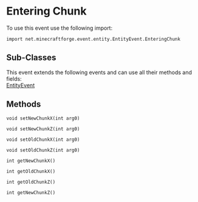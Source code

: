 # Entering Chunk

To use this event use the following import:
```groovy:no-line-numbers
import net.minecraftforge.event.entity.EntityEvent.EnteringChunk
```

## Sub-Classes
This event extends the following events and can use all their methods and fields: <br>
[EntityEvent](../entity_event/entity_event.md)

## Methods
```groovy:no-line-numbers
void setNewChunkX(int arg0)
```

```groovy:no-line-numbers
void setNewChunkZ(int arg0)
```

```groovy:no-line-numbers
void setOldChunkX(int arg0)
```

```groovy:no-line-numbers
void setOldChunkZ(int arg0)
```

```groovy:no-line-numbers
int getNewChunkX()
```

```groovy:no-line-numbers
int getOldChunkX()
```

```groovy:no-line-numbers
int getOldChunkZ()
```

```groovy:no-line-numbers
int getNewChunkZ()
```
